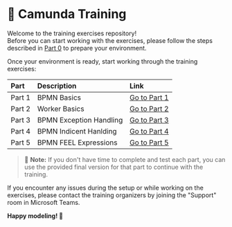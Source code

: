 
# 🚀 Camunda Training

Welcome to the training exercises repository!  
Before you can start working with the exercises, please follow the steps described in [Part 0](part-00-platform-basics/README.md) to prepare your environment.

Once your environment is ready, start working through the training exercises:

| Part | Description | Link |
|:----|:-------------|:-----|
| Part 1 | BPMN Basics | [Go to Part 1](part-01-bpmn-basics/README.md) |
| Part 2 | Worker Basics | [Go to Part 2](part-02-worker-basics/README.md) |
| Part 3 | BPMN Exception Handling | [Go to Part 3](part-03-bpmn-exception-handling/README.md) |
| Part 4 | BPMN Indicent Hanlding | [Go to Part 4](part-04-instance-incident-handling/README.md) |
| Part 5 | BPMN FEEL Expressions | [Go to Part 5](part-05-feel-expressions/README.md) |

> 📌 **Note:** If you don't have time to complete and test each part, you can use the provided final version for that part to continue with the training.

If you encounter any issues during the setup or while working on the exercises, please contact the training organizers by joining the "Support" room in Microsoft Teams.

**Happy modeling! 🎉**

